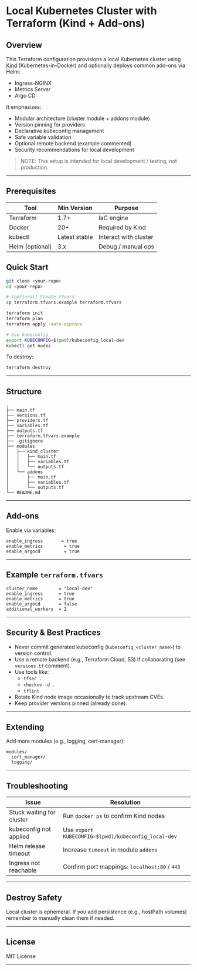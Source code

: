 # Local Kubernetes Cluster with Terraform (Kind + Add-ons)

## Overview
This Terraform configuration provisions a local Kubernetes cluster using [Kind](https://kind.sigs.k8s.io/) (Kubernetes-in-Docker) and optionally deploys common add-ons via Helm:
- Ingress-NGINX
- Metrics Server
- Argo CD

It emphasizes:
- Modular architecture (cluster module + addons module)
- Version pinning for providers
- Declarative kubeconfig management
- Safe variable validation
- Optional remote backend (example commented)
- Security recommendations for local development

> NOTE: This setup is intended for local development / testing, not production.

---

## Prerequisites

| Tool | Min Version | Purpose |
|------|-------------|---------|
| Terraform | 1.7+ | IaC engine |
| Docker | 20+ | Required by Kind |
| kubectl | Latest stable | Interact with cluster |
| Helm (optional) | 3.x | Debug / manual ops |

## Quick Start

```bash
git clone <your-repo>
cd <your-repo>

# (optional) Create tfvars
cp terraform.tfvars.example terraform.tfvars

terraform init
terraform plan
terraform apply -auto-approve

# Use kubeconfig
export KUBECONFIG=$(pwd)/kubeconfig_local-dev
kubectl get nodes
```

To destroy:
```bash
terraform destroy
```

---

## Structure

```
.
├── main.tf
├── versions.tf
├── providers.tf
├── variables.tf
├── outputs.tf
├── terraform.tfvars.example
├── .gitignore
├── modules
│   ├── kind_cluster
│   │   ├── main.tf
│   │   ├── variables.tf
│   │   └── outputs.tf
│   └── addons
│       ├── main.tf
│       ├── variables.tf
│       └── outputs.tf
└── README.md
```

---

## Add-ons

Enable via variables:
```hcl
enable_ingress       = true
enable_metrics        = true
enable_argocd         = true
```

---

## Example `terraform.tfvars`
```hcl
cluster_name        = "local-dev"
enable_ingress      = true
enable_metrics      = true
enable_argocd       = false
additional_workers  = 2
```

---

## Security & Best Practices

- Never commit generated kubeconfig (`kubeconfig_<cluster_name>`) to version control.
- Use a remote backend (e.g., Terraform Cloud, S3) if collaborating (see `versions.tf` comment).
- Use tools like:
  - `tfsec .`
  - `checkov -d .`
  - `tflint`
- Rotate Kind node image occasionally to track upstream CVEs.
- Keep provider versions pinned (already done).

---

## Extending

Add more modules (e.g., logging, cert-manager):
```
modules/
  cert_manager/
  logging/
```

---

## Troubleshooting

| Issue | Resolution |
|-------|------------|
| Stuck waiting for cluster | Run `docker ps` to confirm Kind nodes |
| kubeconfig not applied | Use `export KUBECONFIG=$(pwd)/kubeconfig_local-dev` |
| Helm release timeout | Increase `timeout` in module `addons` |
| Ingress not reachable | Confirm port mappings: `localhost:80` / `443` |

---

## Destroy Safety

Local cluster is ephemeral. If you add persistence (e.g., hostPath volumes) remember to manually clean them if needed.

---

## License

MIT License

---
